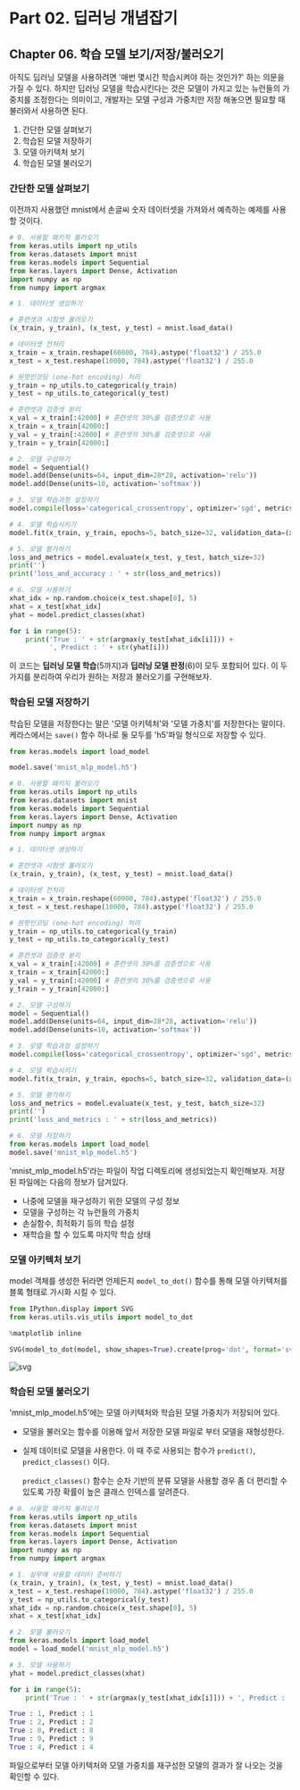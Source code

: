 # Part 02. 딥러닝 개념잡기



## Chapter 06. 학습 모델 보기/저장/불러오기

아직도 딥러닝 모델을 사용하려면 '매번 몇시간 학습시켜야 하는 것인가?' 하는 의문을 가질 수 있다.
하지만 딥러닝 모델을 학습시킨다는 것은 모델이 가지고 있는 뉴런들의 가중치를 조정한다는 의미이고,
개발자는 모델 구성과 가중치만 저장 해놓으면 필요할 때 불러와서 사용하면 된다.

1. 간단한 모델 살펴보기
2. 학습된 모델 저장하기
4. 모델 아키텍처 보기
5. 학습된 모델 불러오기





### 간단한 모델 살펴보기

이전까지 사용했던 mnist에서 손글씨 숫자 데이터셋을 가져와서 예측하는 예제를 사용할 것이다.

```python
# 0. 사용할 패키지 불러오기
from keras.utils import np_utils
from keras.datasets import mnist
from keras.models import Sequential
from keras.layers import Dense, Activation
import numpy as np
from numpy import argmax

# 1. 데이터셋 생성하기

# 훈련셋과 시험셋 불러오기
(x_train, y_train), (x_test, y_test) = mnist.load_data()

# 데이터셋 전처리
x_train = x_train.reshape(60000, 784).astype('float32') / 255.0
x_test = x_test.reshape(10000, 784).astype('float32') / 255.0

# 원핫인코딩 (one-hot encoding) 처리
y_train = np_utils.to_categorical(y_train)
y_test = np_utils.to_categorical(y_test)

# 훈련셋과 검증셋 분리
x_val = x_train[:42000] # 훈련셋의 30%를 검증셋으로 사용
x_train = x_train[42000:]
y_val = y_train[:42000] # 훈련셋의 30%를 검증셋으로 사용
y_train = y_train[42000:]

# 2. 모델 구성하기
model = Sequential()
model.add(Dense(units=64, input_dim=28*28, activation='relu'))
model.add(Dense(units=10, activation='softmax'))

# 3. 모델 학습과정 설정하기
model.compile(loss='categorical_crossentropy', optimizer='sgd', metrics=['accuracy'])

# 4. 모델 학습시키기
model.fit(x_train, y_train, epochs=5, batch_size=32, validation_data=(x_val, y_val))

# 5. 모델 평가하기
loss_and_metrics = model.evaluate(x_test, y_test, batch_size=32)
print('')
print('loss_and_accuracy : ' + str(loss_and_metrics))

# 6. 모델 사용하기
xhat_idx = np.random.choice(x_test.shape[0], 5)
xhat = x_test[xhat_idx]
yhat = model.predict_classes(xhat)

for i in range(5):
    print('True : ' + str(argmax(y_test[xhat_idx[i]])) + 
          ', Predict : ' + str(yhat[i]))
```

이 코드는 **딥러닝 모델 학습**(5까지)과 **딥러닝 모델 판정**(6)이 모두 포함되어 있다. 
이 두 가지를 분리하여 우리가 원하는 저장과 불러오기를 구현해보자.



### 학습된 모델 저장하기

학습된 모델을 저장한다는 말은 '모델 아키텍처'와 '모델 가중치'를 저장한다는 말이다.
케라스에서는 `save()` 함수 하나로 둘 모두를 'h5'파일 형식으로 저장할 수 있다.

```python
from keras.models import load_model

model.save('mnist_mlp_model.h5')
```

```python
# 0. 사용할 패키지 불러오기
from keras.utils import np_utils
from keras.datasets import mnist
from keras.models import Sequential
from keras.layers import Dense, Activation
import numpy as np
from numpy import argmax

# 1. 데이터셋 생성하기

# 훈련셋과 시험셋 불러오기
(x_train, y_train), (x_test, y_test) = mnist.load_data()

# 데이터셋 전처리
x_train = x_train.reshape(60000, 784).astype('float32') / 255.0
x_test = x_test.reshape(10000, 784).astype('float32') / 255.0

# 원핫인코딩 (one-hot encoding) 처리
y_train = np_utils.to_categorical(y_train)
y_test = np_utils.to_categorical(y_test)

# 훈련셋과 검증셋 분리
x_val = x_train[:42000] # 훈련셋의 30%를 검증셋으로 사용
x_train = x_train[42000:]
y_val = y_train[:42000] # 훈련셋의 30%를 검증셋으로 사용
y_train = y_train[42000:]

# 2. 모델 구성하기
model = Sequential()
model.add(Dense(units=64, input_dim=28*28, activation='relu'))
model.add(Dense(units=10, activation='softmax'))

# 3. 모델 학습과정 설정하기
model.compile(loss='categorical_crossentropy', optimizer='sgd', metrics=['accuracy'])

# 4. 모델 학습시키기
model.fit(x_train, y_train, epochs=5, batch_size=32, validation_data=(x_val, y_val))

# 5. 모델 평가하기
loss_and_metrics = model.evaluate(x_test, y_test, batch_size=32)
print('')
print('loss_and_metrics : ' + str(loss_and_metrics))

# 6. 모델 저장하기
from keras.models import load_model
model.save('mnist_mlp_model.h5')
```

'mnist_mlp_model.h5'라는 파일이 작업 디렉토리에 생성되었는지 확인해보자. 저장된 파일에는 다음의 정보가 담겨있다.

- 나중에 모델을 재구성하기 위한 모델의 구성 정보
- 모델을 구성하는 각 뉴런들의 가중치
- 손실함수, 최적화기 등의 학습 설정
- 재학습을 할 수 있도록 마지막 학습 상태



### 모델 아키텍처 보기

model 객체를 생성한 뒤라면 언제든지 `model_to_dot()` 함수를 통해 모델 아키텍처를 블록 형태로 가시화 시킬 수 있다. 

```python
from IPython.display import SVG
from keras.utils.vis_utils import model_to_dot

%matplotlib inline

SVG(model_to_dot(model, show_shapes=True).create(prog='dot', format='svg'))
```



![svg](http://tykimos.github.io/warehouse/2017-6-10-Model_Load_Save_2.svg) 



### 학습된 모델 불러오기

'mnist_mlp_model.h5'에는 모델 아키텍처와 학습된 모델 가중치가 저장되어 있다.

- 모델을 불러오는 함수를 이용해 앞서 저장한 모델 파일로 부터 모델을 재형성한다.

- 실제 데이터로 모델을 사용한다. 이 때 주로 사용되는 함수가 `predict()`, `predict_classes()` 이다.

  `predict_classes()`  함수는 순차 기반의 분류 모델을 사용할 경우 좀 더 편리할 수 있도록 
  가장 확률이 높은 클래스 인덱스를 알려준다.



```python
# 0. 사용할 패키지 불러오기
from keras.utils import np_utils
from keras.datasets import mnist
from keras.models import Sequential
from keras.layers import Dense, Activation
import numpy as np
from numpy import argmax

# 1. 실무에 사용할 데이터 준비하기
(x_train, y_train), (x_test, y_test) = mnist.load_data()
x_test = x_test.reshape(10000, 784).astype('float32') / 255.0
y_test = np_utils.to_categorical(y_test)
xhat_idx = np.random.choice(x_test.shape[0], 5)
xhat = x_test[xhat_idx]

# 2. 모델 불러오기
from keras.models import load_model
model = load_model('mnist_mlp_model.h5')

# 3. 모델 사용하기
yhat = model.predict_classes(xhat)

for i in range(5):
    print('True : ' + str(argmax(y_test[xhat_idx[i]])) + ', Predict : ' + str(yhat[i]))
```

```python
True : 1, Predict : 1
True : 2, Predict : 2
True : 8, Predict : 8
True : 9, Predict : 9
True : 4, Predict : 4
```

파일으로부터 모델 아키텍처와 모델 가중치를 재구성한 모델의 결과가 잘 나오는 것을 확인할 수 있다.













